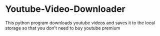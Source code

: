 # Youtube-Video-Downloader
 This python program downloads youtube videos and saves it to the local storage so that you don't need to buy youtube premium
